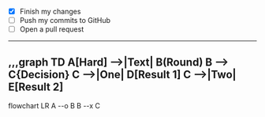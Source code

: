 - [x] Finish my changes
- [ ] Push my commits to GitHub
- [ ] Open a pull request
---
,,,graph TD
A[Hard] -->|Text| B(Round)
B --> C{Decision}
C -->|One| D[Result 1]
C -->|Two| E[Result 2]
----    
flowchart LR
    A --o B
    B --x C
